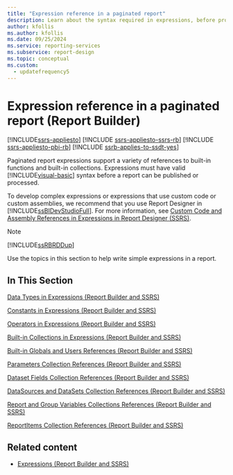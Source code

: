 ```yaml
---
title: "Expression reference in a paginated report"
description: Learn about the syntax required in expressions, before processing or publishing a paginated report, to support references to built-in functions and collections in Report Builder.
author: kfollis
ms.author: kfollis
ms.date: 09/25/2024
ms.service: reporting-services
ms.subservice: report-design
ms.topic: conceptual
ms.custom:
  - updatefrequency5
---
```

# Expression reference in a paginated report (Report Builder)

[!INCLUDE[ssrs-appliesto](../../includes/ssrs-appliesto.md)] [!INCLUDE [ssrs-appliesto-ssrs-rb](../../includes/ssrs-appliesto-ssrs-rb.md)] [!INCLUDE [ssrs-appliesto-pbi-rb](../../includes/ssrs-appliesto-pbi-rb.md)] [!INCLUDE [ssrb-applies-to-ssdt-yes](../../includes/ssrb-applies-to-ssdt-yes.md)]

  Paginated report expressions support a variety of references to built-in functions and built-in collections. Expressions must have valid [!INCLUDE[visual-basic](../../includes/visual-basic-md.md)] syntax before a report can be published or processed.  
  
 To develop complex expressions or expressions that use custom code or custom assemblies, we recommend that you use Report Designer in [!INCLUDE[ssBIDevStudioFull](../../includes/ssbidevstudiofull-md.md)]. For more information, see [Custom Code and Assembly References in Expressions in Report Designer &#40;SSRS&#41;](../../reporting-services/report-design/custom-code-and-assembly-references-in-expressions-in-report-designer-ssrs.md).  
  
> [!NOTE]  
>  [!INCLUDE[ssRBRDDup](../../includes/ssrbrddup-md.md)]  
  
 Use the topics in this section to help write simple expressions in a report.  
  
## In This Section  
 [Data Types in Expressions &#40;Report Builder and SSRS&#41;](../../reporting-services/report-design/data-types-in-expressions-report-builder-and-ssrs.md)  
  
 [Constants in Expressions &#40;Report Builder and SSRS&#41;](../../reporting-services/report-design/constants-in-expressions-report-builder-and-ssrs.md)  
  
 [Operators in Expressions &#40;Report Builder and SSRS&#41;](../../reporting-services/report-design/operators-in-expressions-report-builder-and-ssrs.md)  
  
 [Built-in Collections in Expressions &#40;Report Builder and SSRS&#41;](../../reporting-services/report-design/built-in-collections-in-expressions-report-builder.md)  
  
 [Built-in Globals and Users References &#40;Report Builder and SSRS&#41;](../../reporting-services/report-design/built-in-collections-built-in-globals-and-users-references-report-builder.md)  
  
 [Parameters Collection References &#40;Report Builder and SSRS&#41;](../../reporting-services/report-design/built-in-collections-parameters-collection-references-report-builder.md)  
  
 [Dataset Fields Collection References &#40;Report Builder and SSRS&#41;](../../reporting-services/report-design/built-in-collections-dataset-fields-collection-references-report-builder.md)  
  
 [DataSources and DataSets Collection References &#40;Report Builder and SSRS&#41;](../../reporting-services/report-design/built-in-collections-datasources-and-datasets-references-report-builder.md)  
  
 [Report and Group Variables Collections References &#40;Report Builder and SSRS&#41;](../../reporting-services/report-design/built-in-collections-report-and-group-variables-references-report-builder.md)  
  
 [ReportItems Collection References &#40;Report Builder and SSRS&#41;](../../reporting-services/report-design/built-in-collections-reportitems-collection-references-report-builder.md)  
  
## Related content

- [Expressions &#40;Report Builder and SSRS&#41;](../../reporting-services/report-design/expressions-report-builder-and-ssrs.md)
